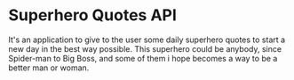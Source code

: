 # Superhero Quotes API
It's an application to give to the user some daily superhero quotes to start a new day in the best way possible. This superhero could be anybody,
since Spider-man to Big Boss, and some of them i hope becomes a way to be a better man or woman.